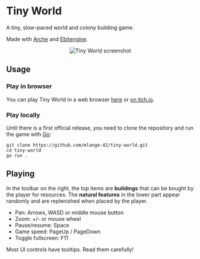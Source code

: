 # Tiny World

A tiny, slow-paced world and colony building game.

Made with [Arche](https://github.com/mlange-42/arche) and [Ebitengine](https://github.com/hajimehoshi/ebiten).

<div align="center" width="100%">
<img alt="Tiny World screenshot" src="https://github.com/mlange-42/tiny-world/assets/44003176/fdd95c02-5445-4c56-bc20-a225ae13c2a7"></img>
</div>

## Usage

### Play in browser

You can play Tiny World in a web browser [here](https://mlange-42.github.io/tiny-world/) or [on itch.io](https://mlange-42.itch.io/tiny-world).

### Play locally

Until there is a first official release, you need to clone the repository and run the game with [Go](https://go.dev):

```shell
git clone https://github.com/mlange-42/tiny-world.git
cd tiny-world
go run .
```

## Playing

In the toolbar on the right, the top items are **buildings** that can be bought by the player for resources.
The **natural features** in the lower part appear randomly and are replenished when placed by the player.

* Pan: Arrows, WASD or middle mouse button
* Zoom: +/- or mouse wheel
* Pause/resume: Space
* Game speed: PageUp / PageDown
* Toggle fullscreen: F11

Most UI controls have tooltips. Read them carefully!
